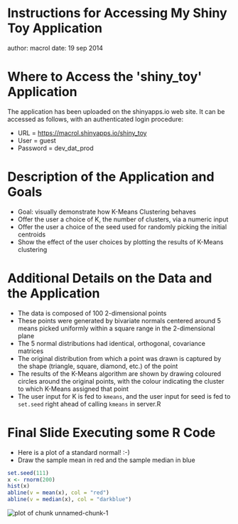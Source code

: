 Instructions for Accessing My Shiny Toy Application
========================================================
author: macrol
date: 19 sep 2014

Where to Access the 'shiny_toy' Application
========================================================

The application has been uploaded on the shinyapps.io web site. It can be accessed as follows, with an authenticated login procedure:  

- URL = https://macrol.shinyapps.io/shiny_toy
- User = guest
- Password = dev_dat_prod

Description of the Application and Goals
========================================================

- Goal: visually demonstrate how K-Means Clustering behaves
- Offer the user a choice of K, the number of clusters, via a numeric input
- Offer the user a choice of the seed used for randomly picking the initial centroids
- Show the effect of the user choices by plotting the results of K-Means clustering

Additional Details on the Data and the Application
=========================================================

- The data is composed of 100 2-dimensional points
- These points were generated by bivariate normals centered around 5 means picked uniformly within a square range in the 2-dimensional plane
- The 5 normal distributions had identical, orthogonal, covariance matrices
- The original distribution from which a point was drawn is captured by the shape (triangle, square, diamond, etc.) of the point
- The results of the K-Means algorithm are shown by drawing coloured circles around the original points, with the colour indicating the cluster to which K-Means assigned that point
- The user input for K is fed to `kmeans`, and the user input for seed is fed to `set.seed` right ahead of calling `kmeans` in server.R


Final Slide Executing some R Code
============================================================

- Here is a plot of a standard normal! :-)
- Draw the sample mean in red and the sample median in blue


```r
set.seed(111)
x <- rnorm(200)
hist(x)
abline(v = mean(x), col = "red")
abline(v = median(x), col = "darkblue")
```

![plot of chunk unnamed-chunk-1](shiny_pres-figure/unnamed-chunk-1.png) 
